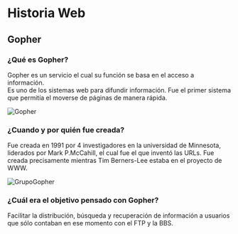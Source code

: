 # Historia Web

## Gopher

### ¿Qué es Gopher?
Gopher es un servicio el cual su función se basa en el acceso a información.  
Es uno de los sistemas web para difundir información.
Fue el primer sistema que permitía el moverse de páginas de manera rápida.

![Gopher](https://github.com/DavidHonoratoFernandez/SMX2-M8UF1A1-HistoriaWeb-1991-Gopher-DavidHonorato/blob/main/Gopher.jpg "Gopher")


### ¿Cuando y por quién fue creada?
Fue creada en 1991 por 4 investigadores en la universidad de Minnesota, liderados por Mark P.McCahill, el cual fue el que inventó las URLs.
Fue creada precisamente mientras Tim Berners-Lee estaba en el proyecto de WWW.

![GrupoGopher](https://github.com/DavidHonoratoFernandez/SMX2-M8UF1A1-HistoriaWeb-1991-Gopher-DavidHonorato/blob/main/Grupo%20Gopher.jpg "Grupo Gopher")


### ¿Cuál era el objetivo pensado con Gopher?
Facilitar la distribución, búsqueda y recuperación de información a usuarios que sólo contaban en ese momento con el FTP y la BBS.